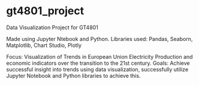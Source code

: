 # gt4801_project
Data Visualization Project for GT4801

Made using Jupyter Ntebook and Python. 
Libraries used: Pandas, Seaborn, Matplotlib, Chart Studio, Plotly

Focus: Visualization of Trends in European Union Electricity Production and economic indicators over the transition to the 21st century.
Goals: Achieve successful insight into trends using data visualization, successfully utilize Jupyter Notebook and Python libraries to achieve this.
